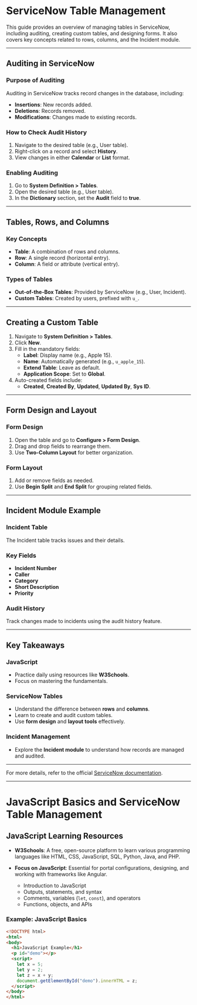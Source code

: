 # ServiceNow Table Management

This guide provides an overview of managing tables in ServiceNow, including auditing, creating custom tables, and designing forms. It also covers key concepts related to rows, columns, and the Incident module.

---

## Auditing in ServiceNow

### Purpose of Auditing
Auditing in ServiceNow tracks record changes in the database, including:
- **Insertions**: New records added.
- **Deletions**: Records removed.
- **Modifications**: Changes made to existing records.

### How to Check Audit History
1. Navigate to the desired table (e.g., User table).
2. Right-click on a record and select **History**.
3. View changes in either **Calendar** or **List** format.

### Enabling Auditing
1. Go to **System Definition > Tables**.
2. Open the desired table (e.g., User table).
3. In the **Dictionary** section, set the **Audit** field to **true**.

---

## Tables, Rows, and Columns

### Key Concepts
- **Table**: A combination of rows and columns.
- **Row**: A single record (horizontal entry).
- **Column**: A field or attribute (vertical entry).

### Types of Tables
- **Out-of-the-Box Tables**: Provided by ServiceNow (e.g., User, Incident).
- **Custom Tables**: Created by users, prefixed with `u_`.

---

## Creating a Custom Table

1. Navigate to **System Definition > Tables**.
2. Click **New**.
3. Fill in the mandatory fields:
   - **Label**: Display name (e.g., Apple 15).
   - **Name**: Automatically generated (e.g., `u_apple_15`).
   - **Extend Table**: Leave as default.
   - **Application Scope**: Set to **Global**.
4. Auto-created fields include:
   - **Created**, **Created By**, **Updated**, **Updated By**, **Sys ID**.

---

## Form Design and Layout

### Form Design
1. Open the table and go to **Configure > Form Design**.
2. Drag and drop fields to rearrange them.
3. Use **Two-Column Layout** for better organization.

### Form Layout
1. Add or remove fields as needed.
2. Use **Begin Split** and **End Split** for grouping related fields.

---

## Incident Module Example

### Incident Table
The Incident table tracks issues and their details.

### Key Fields
- **Incident Number**
- **Caller**
- **Category**
- **Short Description**
- **Priority**

### Audit History
Track changes made to incidents using the audit history feature.

---

## Key Takeaways

### JavaScript
- Practice daily using resources like **W3Schools**.
- Focus on mastering the fundamentals.

### ServiceNow Tables
- Understand the difference between **rows** and **columns**.
- Learn to create and audit custom tables.
- Use **form design** and **layout tools** effectively.

### Incident Management
- Explore the **Incident module** to understand how records are managed and audited.

---

For more details, refer to the official [ServiceNow documentation](https://docs.servicenow.com/).

---
# JavaScript Basics and ServiceNow Table Management

## JavaScript Learning Resources
- **W3Schools**: A free, open-source platform to learn various programming languages like HTML, CSS, JavaScript, SQL, Python, Java, and PHP.
- **Focus on JavaScript**: Essential for portal configurations, designing, and working with frameworks like Angular.

  - Introduction to JavaScript
  - Outputs, statements, and syntax
  - Comments, variables (`let`, `const`), and operators
  - Functions, objects, and APIs

### Example: JavaScript Basics
```html
<!DOCTYPE html>
<html>
<body>
  <h1>JavaScript Example</h1>
  <p id="demo"></p>
  <script>
    let x = 5;
    let y = 2;
    let z = x + y;
    document.getElementById("demo").innerHTML = z;
  </script>
</body>
</html>